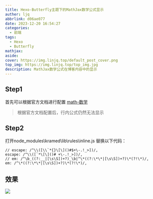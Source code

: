 ```yaml
---
title: Hexo-Butterfly主题下的MathJax数学公式显示
auther: ljq
abbrlink: d06ae077
date: 2023-12-20 16:54:27
categories:
  - 前端
tags:
  - Hexo
  - Butterfly
mathjax: 
aside: 
cover: https://img.linjq.top/default_post_cover.png
top_img: https://img.linjq.top/top_img.jpg
description: MathJax数学公式在博客内容中的显示
---
```


## Step1
首先可以根据官方文档进行配置 [math-数学](https://butterfly.js.org/posts/ceeb73f/#Math-%E6%95%B8%E5%AD%B8)
> 根据官方文档配置后，行内公式仍然无法显示

## Step2
打开node_modules\kramed\lib\rules\inline.js
替换以下代码：
```
// escape: /^\\([\\`*{}\[\]()#$+\-.!_>])/,
escape: /^\\([`*\[\]()# +\-.!_>])/,
// em: /^\b_((?:__|[\s\S])+?)_\b|^\*((?:\*\*|[\s\S])+?)\*(?!\*)/,
em: /^\*((?:\*\*|[\s\S])+?)\*(?!\*)/,
```

## 效果
![](https://img.linjq.top/202407091645676.jpg)
